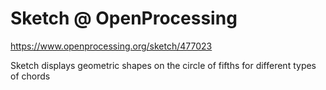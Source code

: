 # Sketch @ OpenProcessing
https://www.openprocessing.org/sketch/477023

Sketch displays geometric shapes on the circle of fifths for different types of chords
